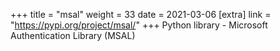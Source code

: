 +++
title = "msal"
weight = 33
date = 2021-03-06
[extra]
link = "https://pypi.org/project/msal/"
+++
Python library - Microsoft Authentication Library (MSAL)

